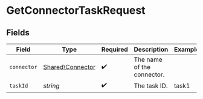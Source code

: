 # GetConnectorTaskRequest


## Fields

| Field                                                | Type                                                 | Required                                             | Description                                          | Example                                              |
| ---------------------------------------------------- | ---------------------------------------------------- | ---------------------------------------------------- | ---------------------------------------------------- | ---------------------------------------------------- |
| `connector`                                          | [Shared\Connector](../../Models/Shared/Connector.md) | :heavy_check_mark:                                   | The name of the connector.                           |                                                      |
| `taskId`                                             | *string*                                             | :heavy_check_mark:                                   | The task ID.                                         | task1                                                |